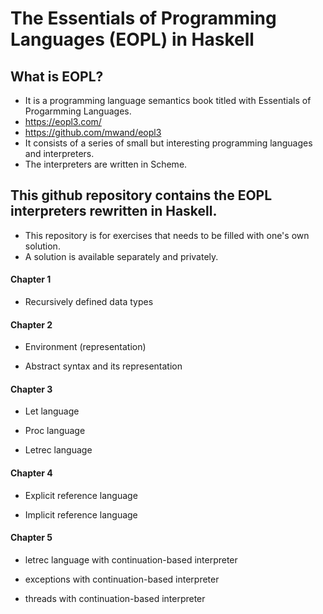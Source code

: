 # The Essentials of Programming Languages (EOPL) in Haskell

## What is EOPL?
 - It is a programming language semantics book titled with Essentials of Progarmming Languages.
 - https://eopl3.com/
 - https://github.com/mwand/eopl3
 - It consists of a series of small but interesting programming languages and interpreters. 
 - The interpreters are written in Scheme. 

## This github repository contains the EOPL interpreters rewritten in Haskell.
 - This repository is for exercises that needs to be filled with one's own solution.
 - A solution is available separately and privately. 


#### Chapter 1

 - Recursively defined data types


#### Chapter 2 

 - Environment (representation)

 - Abstract syntax and its representation


#### Chapter 3

 - Let language

 - Proc language

 - Letrec language


#### Chapter 4

 - Explicit reference language

 - Implicit reference language

#### Chapter 5

 - letrec language with continuation-based interpreter

 - exceptions with continuation-based interpreter

 - threads with continuation-based interpreter





